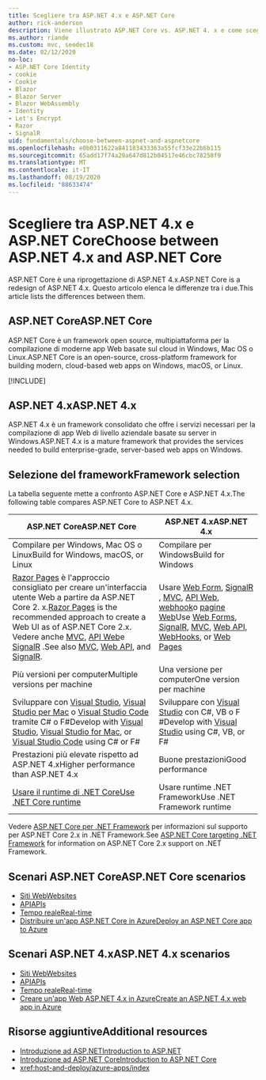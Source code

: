 ```yaml
---
title: Scegliere tra ASP.NET 4.x e ASP.NET Core
author: rick-anderson
description: Viene illustrato ASP.NET Core vs. ASP.NET 4. x e come scegliere tra di essi.
ms.author: riande
ms.custom: mvc, seodec18
ms.date: 02/12/2020
no-loc:
- ASP.NET Core Identity
- cookie
- Cookie
- Blazor
- Blazor Server
- Blazor WebAssembly
- Identity
- Let's Encrypt
- Razor
- SignalR
uid: fundamentals/choose-between-aspnet-and-aspnetcore
ms.openlocfilehash: e0b0311622a841183433363a55fcf33e22b6b115
ms.sourcegitcommit: 65add17f74a29a647d812b04517e46cbc78258f9
ms.translationtype: MT
ms.contentlocale: it-IT
ms.lasthandoff: 08/19/2020
ms.locfileid: "88633474"
---
```

# <a name="choose-between-aspnet-4x-and-aspnet-core"></a><span data-ttu-id="7b99c-103">Scegliere tra ASP.NET 4.x e ASP.NET Core</span><span class="sxs-lookup"><span data-stu-id="7b99c-103">Choose between ASP.NET 4.x and ASP.NET Core</span></span>

<span data-ttu-id="7b99c-104">ASP.NET Core è una riprogettazione di ASP.NET 4.x.</span><span class="sxs-lookup"><span data-stu-id="7b99c-104">ASP.NET Core is a redesign of ASP.NET 4.x.</span></span> <span data-ttu-id="7b99c-105">Questo articolo elenca le differenze tra i due.</span><span class="sxs-lookup"><span data-stu-id="7b99c-105">This article lists the differences between them.</span></span>

## <a name="aspnet-core"></a><span data-ttu-id="7b99c-106">ASP.NET Core</span><span class="sxs-lookup"><span data-stu-id="7b99c-106">ASP.NET Core</span></span>

<span data-ttu-id="7b99c-107">ASP.NET Core è un framework open source, multipiattaforma per la compilazione di moderne app Web basate sul cloud in Windows, Mac OS o Linux.</span><span class="sxs-lookup"><span data-stu-id="7b99c-107">ASP.NET Core is an open-source, cross-platform framework for building modern, cloud-based web apps on Windows, macOS, or Linux.</span></span>

[!INCLUDE[](~/includes/benefits.md)]

## <a name="aspnet-4x"></a><span data-ttu-id="7b99c-108">ASP.NET 4.x</span><span class="sxs-lookup"><span data-stu-id="7b99c-108">ASP.NET 4.x</span></span>

<span data-ttu-id="7b99c-109">ASP.NET 4.x è un framework consolidato che offre i servizi necessari per la compilazione di app Web di livello aziendale basate su server in Windows.</span><span class="sxs-lookup"><span data-stu-id="7b99c-109">ASP.NET 4.x is a mature framework that provides the services needed to build enterprise-grade, server-based web apps on Windows.</span></span>

## <a name="framework-selection"></a><span data-ttu-id="7b99c-110">Selezione del framework</span><span class="sxs-lookup"><span data-stu-id="7b99c-110">Framework selection</span></span>

<span data-ttu-id="7b99c-111">La tabella seguente mette a confronto ASP.NET Core e ASP.NET 4.x.</span><span class="sxs-lookup"><span data-stu-id="7b99c-111">The following table compares ASP.NET Core to ASP.NET 4.x.</span></span>

| <span data-ttu-id="7b99c-112">ASP.NET Core</span><span class="sxs-lookup"><span data-stu-id="7b99c-112">ASP.NET Core</span></span> | <span data-ttu-id="7b99c-113">ASP.NET 4.x</span><span class="sxs-lookup"><span data-stu-id="7b99c-113">ASP.NET 4.x</span></span> |
|---|---|
|<span data-ttu-id="7b99c-114">Compilare per Windows, Mac OS o Linux</span><span class="sxs-lookup"><span data-stu-id="7b99c-114">Build for Windows, macOS, or Linux</span></span>|<span data-ttu-id="7b99c-115">Compilare per Windows</span><span class="sxs-lookup"><span data-stu-id="7b99c-115">Build for Windows</span></span>|
|<span data-ttu-id="7b99c-116">[ Razor Pages](xref:razor-pages/index) è l'approccio consigliato per creare un'interfaccia utente Web a partire da ASP.NET Core 2. x.</span><span class="sxs-lookup"><span data-stu-id="7b99c-116">[Razor Pages](xref:razor-pages/index) is the recommended approach to create a Web UI as of ASP.NET Core 2.x.</span></span> <span data-ttu-id="7b99c-117">Vedere anche [MVC](xref:mvc/overview), [API Web](xref:tutorials/first-web-api)e [SignalR](xref:signalr/introduction) .</span><span class="sxs-lookup"><span data-stu-id="7b99c-117">See also [MVC](xref:mvc/overview), [Web API](xref:tutorials/first-web-api), and [SignalR](xref:signalr/introduction).</span></span>|<span data-ttu-id="7b99c-118">Usare [Web Form](/aspnet/web-forms), [SignalR](/aspnet/signalr) , [MVC](/aspnet/mvc), [API Web](/aspnet/web-api/), [webhook](/aspnet/webhooks/)o [pagine Web](/aspnet/web-pages)</span><span class="sxs-lookup"><span data-stu-id="7b99c-118">Use [Web Forms](/aspnet/web-forms), [SignalR](/aspnet/signalr), [MVC](/aspnet/mvc), [Web API](/aspnet/web-api/), [WebHooks](/aspnet/webhooks/), or [Web Pages](/aspnet/web-pages)</span></span>|
|<span data-ttu-id="7b99c-119">Più versioni per computer</span><span class="sxs-lookup"><span data-stu-id="7b99c-119">Multiple versions per machine</span></span>|<span data-ttu-id="7b99c-120">Una versione per computer</span><span class="sxs-lookup"><span data-stu-id="7b99c-120">One version per machine</span></span>|
|<span data-ttu-id="7b99c-121">Sviluppare con [Visual Studio](https://visualstudio.microsoft.com/vs/), [Visual Studio per Mac](https://visualstudio.microsoft.com/vs/mac/) o [Visual Studio Code](https://code.visualstudio.com/) tramite C# o F#</span><span class="sxs-lookup"><span data-stu-id="7b99c-121">Develop with [Visual Studio](https://visualstudio.microsoft.com/vs/), [Visual Studio for Mac](https://visualstudio.microsoft.com/vs/mac/), or [Visual Studio Code](https://code.visualstudio.com/) using C# or F#</span></span>|<span data-ttu-id="7b99c-122">Sviluppare con [Visual Studio](https://visualstudio.microsoft.com/vs/) con C#, VB o F #</span><span class="sxs-lookup"><span data-stu-id="7b99c-122">Develop with [Visual Studio](https://visualstudio.microsoft.com/vs/) using C#, VB, or F#</span></span>|
|<span data-ttu-id="7b99c-123">Prestazioni più elevate rispetto ad ASP.NET 4.x</span><span class="sxs-lookup"><span data-stu-id="7b99c-123">Higher performance than ASP.NET 4.x</span></span>|<span data-ttu-id="7b99c-124">Buone prestazioni</span><span class="sxs-lookup"><span data-stu-id="7b99c-124">Good performance</span></span>|
|[<span data-ttu-id="7b99c-125">Usare il runtime di .NET Core</span><span class="sxs-lookup"><span data-stu-id="7b99c-125">Use .NET Core runtime</span></span>](/dotnet/standard/choosing-core-framework-server)|<span data-ttu-id="7b99c-126">Usare runtime .NET Framework</span><span class="sxs-lookup"><span data-stu-id="7b99c-126">Use .NET Framework runtime</span></span>|

<span data-ttu-id="7b99c-127">Vedere [ASP.NET Core per .NET Framework](xref:index#target-framework) per informazioni sul supporto per ASP.NET Core 2.x in .NET Framework.</span><span class="sxs-lookup"><span data-stu-id="7b99c-127">See [ASP.NET Core targeting .NET Framework](xref:index#target-framework) for information on ASP.NET Core 2.x support on .NET Framework.</span></span>

## <a name="aspnet-core-scenarios"></a><span data-ttu-id="7b99c-128">Scenari ASP.NET Core</span><span class="sxs-lookup"><span data-stu-id="7b99c-128">ASP.NET Core scenarios</span></span>

* [<span data-ttu-id="7b99c-129">Siti Web</span><span class="sxs-lookup"><span data-stu-id="7b99c-129">Websites</span></span>](xref:tutorials/first-mvc-app/index)
* [<span data-ttu-id="7b99c-130">API</span><span class="sxs-lookup"><span data-stu-id="7b99c-130">APIs</span></span>](xref:tutorials/first-web-api)
* [<span data-ttu-id="7b99c-131">Tempo reale</span><span class="sxs-lookup"><span data-stu-id="7b99c-131">Real-time</span></span>](xref:signalr/introduction)
* [<span data-ttu-id="7b99c-132">Distribuire un'app ASP.NET Core in Azure</span><span class="sxs-lookup"><span data-stu-id="7b99c-132">Deploy an ASP.NET Core app to Azure</span></span>](/azure/app-service/app-service-web-get-started-dotnet)

## <a name="aspnet-4x-scenarios"></a><span data-ttu-id="7b99c-133">Scenari ASP.NET 4.x</span><span class="sxs-lookup"><span data-stu-id="7b99c-133">ASP.NET 4.x scenarios</span></span>

* [<span data-ttu-id="7b99c-134">Siti Web</span><span class="sxs-lookup"><span data-stu-id="7b99c-134">Websites</span></span>](/aspnet/mvc)
* [<span data-ttu-id="7b99c-135">API</span><span class="sxs-lookup"><span data-stu-id="7b99c-135">APIs</span></span>](/aspnet/web-api)
* [<span data-ttu-id="7b99c-136">Tempo reale</span><span class="sxs-lookup"><span data-stu-id="7b99c-136">Real-time</span></span>](/aspnet/signalr)
* [<span data-ttu-id="7b99c-137">Creare un'app Web ASP.NET 4.x in Azure</span><span class="sxs-lookup"><span data-stu-id="7b99c-137">Create an ASP.NET 4.x web app in Azure</span></span>](/azure/app-service/app-service-web-get-started-dotnet-framework)

## <a name="additional-resources"></a><span data-ttu-id="7b99c-138">Risorse aggiuntive</span><span class="sxs-lookup"><span data-stu-id="7b99c-138">Additional resources</span></span>

* [<span data-ttu-id="7b99c-139">Introduzione ad ASP.NET</span><span class="sxs-lookup"><span data-stu-id="7b99c-139">Introduction to ASP.NET</span></span>](/aspnet/overview)
* [<span data-ttu-id="7b99c-140">Introduzione ad ASP.NET Core</span><span class="sxs-lookup"><span data-stu-id="7b99c-140">Introduction to ASP.NET Core</span></span>](xref:index)
* <xref:host-and-deploy/azure-apps/index>
